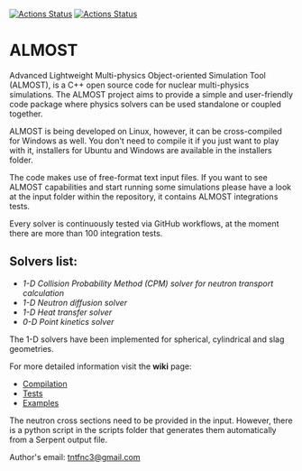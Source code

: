 [![Actions Status](https://github.com/FrancisKhan/ALMOST/workflows/CI-Linux/badge.svg)](https://github.com/FrancisKhan/ALMOST/actions)
[![Actions Status](https://github.com/FrancisKhan/ALMOST/workflows/CI-Cross-Compilation/badge.svg)](https://github.com/FrancisKhan/ALMOST/actions)

# ALMOST

Advanced Lightweight Multi-physics Object-oriented Simulation Tool (ALMOST), is a C++ open source code for nuclear multi-physics simulations. The ALMOST project aims to provide a simple and user-friendly code package where physics solvers can be used standalone or coupled together.

ALMOST is being developed on Linux, however, it can be cross-compiled for Windows as well. You don't need to compile it if you just want to play with it,  installers for Ubuntu and Windows are available in the installers folder.

The code makes use of free-format text input files. If you want to see ALMOST capabilities and start running some simulations please have a look at the input folder within the repository, it contains ALMOST integrations tests.

Every solver is continuously tested via GitHub workflows, at the moment there are more than 100 integration tests.

## Solvers list:
* *1-D Collision Probability Method (CPM) solver for neutron transport calculation*
* *1-D Neutron diffusion solver*
* *1-D Heat transfer solver*
* *0-D Point kinetics solver*

The 1-D solvers have been implemented for spherical, cylindrical and slag geometries.

For more detailed information visit the **wiki** page:
* [Compilation](https://github.com/FrancisKhan/ALMOST/wiki/Compilation)
* [Tests](https://github.com/FrancisKhan/ALMOST/wiki/Tests)
* [Examples](https://github.com/FrancisKhan/ALMOST/wiki/Examples)

The neutron cross sections need to be provided in the input. However, there is a python script in the scripts folder that generates them automatically from a Serpent output file.

Author's email: tntfnc3@gmail.com
